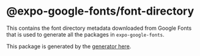 # @expo-google-fonts/font-directory

  This contains the font directory metadata downloaded from Google Fonts 
that is used to generate all the packages in `expo-google-fonts`.

This package is generated by the [generator here](https://github.com/expo/google-fonts/tree/master/packages/generator#readme).
  
  